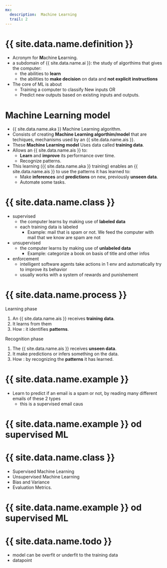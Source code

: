 ```yaml
---
mx:
  description:  Machine Learning
  trail: 2
---
```


# {{ site.data.name.definition }}
- Acronym for **M**achine **L**earning.
- a subdomain of {{ site.data.name.ai }}: the study of algorthims that gives the computer:
  - the abilities to **learn**
  - the abilities to **make decision** on data and **not explicit instructions**
- The core of ML is about
  - Training a computer to classify New inputs OR
  - Predict new outputs based on existing inputs and outputs.  

# Machine Learning model
- {{ site.data.name.aka }} Machine Learning algorithm.
- Consists of creating **Machine Learning algorthim/model** that are techiques, mechanisms used by an {{ site.data.name.ais }}.
- These **Machine Learning model** Uses data called **training data**.
- Allows an {{ site.data.name.ais }} to:
  - **Learn** and **improve** its performance over time. 
  - Recognize patterns.
- This learning ({{ site.data.name.aka }} training) enables an {{ site.data.name.ais }} to use the patterns it has learned to:
  - Make **inferences** and **predictions**  on new, previously **unseen data**.
  - Automate some tasks.

# {{ site.data.name.class }}
- supervised
  - the computer learns by making use of **labeled data**
  - each training data is labeled
    - Example: mail that is spam or not. We feed the computer with mail that we know are spam are not
- unsupervised
  - the computer learns by making use of **unlabeled data**
    - Example: categorize a book on basis of title and other infos
- enforcement
  - intelligent software agents take actions in 1 env and automatically try to improve its behavior
  - usually works with a system of rewards and punishement

# {{ site.data.name.process }}
Learning phase
1. An {{ site.data.name.ais }} receives **training data**. 
1. It learns from them
1. How : it identifies **patterns**.

Recognition phase
1. The {{ site.data.name.ais }} receives **unseen data**. 
1. It make predictions or infers something on the data.
1. How : by recognizing the **patterns** it has learned.

# {{ site.data.name.example }}
- Learn to predict if an email is a spam or not, by reading many different emails of these 2 types
  - this is a supervised email caus 

# {{ site.data.name.example }} od supervised ML

# {{ site.data.name.class }}
- Supervised Machine Learning
- Unsupervised Machine Learning
- Bias and Variance
- Evaluation Metrics.

# {{ site.data.name.example }} od supervised ML

# {{ site.data.name.todo }}
- model can be overfit or underfit to the training data
- datapoint
